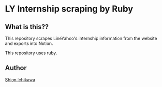 # LY Internship scraping by Ruby

## What is this??

This repository scrapes LineYahoo's internship information from the website and exports into Notion.

This repository uses ruby.

## Author

[Shion Ichikawa](https://github.com/shion1305)
